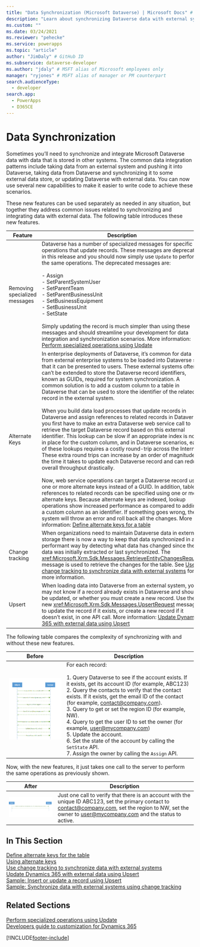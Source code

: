 ```yaml
---
title: "Data Synchronization (Microsoft Dataverse) | Microsoft Docs" # Intent and product brand in a unique string of 43-59 chars including spaces
description: "Learn about synchronizing Dataverse data with external systems." # 115-145 characters including spaces. This abstract displays in the search result.
ms.custom: ""
ms.date: 03/24/2021
ms.reviewer: "pehecke"
ms.service: powerapps
ms.topic: "article"
author: "JimDaly" # GitHub ID
ms.subservice: dataverse-developer
ms.author: "jdaly" # MSFT alias of Microsoft employees only
manager: "ryjones" # MSFT alias of manager or PM counterpart
search.audienceType: 
  - developer
search.app: 
  - PowerApps
  - D365CE
---
```

# Data Synchronization



Sometimes you’ll need to synchronize and integrate Microsoft Dataverse data with data that is stored in other systems. The common data integration patterns include taking data from an external system and pushing it into Dataverse, taking data from Dataverse and synchronizing it to some external data store, or updating Dataverse with external data. You can now use several new capabilities to make it easier to write code to achieve these scenarios.  

 These new features can be used separately as needed in any situation, but together they address common issues related to synchronizing and integrating data with external data. The following table introduces these new features.  


| Feature      |    Description  
|-------------------------------|-------------------------------------------|
| Removing specialized messages |   Dataverse has a number of specialized messages for specific operations that update records. These messages are deprecated in this release and you should now simply use `Update` to perform the same operations. The deprecated messages are:<br /><br /> -   Assign<br />-   SetParentSystemUser<br />-   SetParentTeam<br />-   SetParentBusinessUnit<br />-   SetBusinessEquipment<br />-   SetBusinessUnit<br />-   SetState<br /><br /> Simply updating the record is much simpler than using these messages and should streamline your development for data integration and synchronization scenarios. More information: [Perform specialized operations using Update](/dynamics365/customer-engagement/developer/org-service/perform-specialized-operations-using-update)   |
|        Alternate Keys         | In enterprise deployments of Dataverse, it’s common for data from external enterprise systems to be loaded into Dataverse so that it can be presented to users. These external systems often can’t be extended to store the Dataverse record identifiers, known as GUIDs, required for system synchronization. A common solution is to add a custom column to a table in Dataverse that can be used to store the identifier of the related record in the external system.<br /><br /> When you build data load processes that update records in Dataverse and assign references to related records in Dataverse, you first have to make an extra Dataverse web service call to retrieve the target Dataverse record based on this external identifier. This lookup can be slow if an appropriate index is not in place for the custom column, and in Dataverse scenarios, each of these lookups requires a costly round-trip across the Internet. These extra round trips can increase by an order of magnitude the time it takes to update each Dataverse record and can reduce overall throughput drastically.<br /><br /> Now, web service operations can target a Dataverse record using one or more alternate keys instead of a GUID. In addition, table references to related records can be specified using one or more alternate keys. Because alternate keys are indexed, lookup operations show increased performance as compared to adding a custom column as an identifier. If something goes wrong, the system will throw an error and roll back all the changes. More information: [Define alternate keys for a table](define-alternate-keys-entity.md) |
|        Change tracking        |  When organizations need to maintain Dataverse data in external storage there is now a way to keep that data synchronized in a performant way by detecting what data has changed since the data was initially extracted or last synchronized. The <xref:Microsoft.Xrm.Sdk.Messages.RetrieveEntityChangesRequest> message is used to retrieve the changes for the table. See [Use change tracking to synchronize data with external systems](use-change-tracking-synchronize-data-external-systems.md) for more information. |
| Upsert   | When loading data into Dataverse from an external system, you may not know if a record already exists in Dataverse and should be updated, or whether you must create a new record. Use the new <xref:Microsoft.Xrm.Sdk.Messages.UpsertRequest> message to update the record if it exists, or create a new record if it doesn’t exist, in one API call. More information: [Update Dynamics 365 with external data using Upsert](use-upsert-insert-update-record.md) |

 The following table compares the complexity of synchronizing with and without these new features.  


|   Before    |        Description  |
|----------------------|----------------------------|
| ![Update using specialized messages.](media/before-carina-dynamics-crm-2015.png "Update using specialized messages") | For each record:<br /><br /> 1.  Query Dataverse to see if the account exists. If it exists, get its account ID (for example, ABC123)<br />2.  Query the contacts to verify that the contact exists. If it exists, get the email ID of the contact (for example, contact@company.com).<br />3.  Query to get or set the region ID (for example, NW).<br />4.  Query to get the user ID to set the owner (for example, user@mycompany.com)<br />5.  Update the account.<br />6.  Set the state of the account by calling the `SetState` API.<br />7.  Assign the owner by calling the `Assign` API. |

 Now, with the new features, it just takes one call to the server to perform the same operations as previously shown.  


|After  |     Description   |
|-----------------------|------------------------------|
| ![Update using UpdateRequest.](media/after-carina-dynamics-crm-2015.png "Update using UpdateRequest") | Just one call to verify that there is an account with the unique ID ABC123, set the primary contact to contact@company.com, set the region to NW, set the owner to user@mycompany.com and the status to active. |

## In This Section  
 [Define alternate keys for the table](define-alternate-keys-entity.md)<br />
 [Using alternate keys](use-alternate-key-create-record.md)<br />
 [Use change tracking to synchronize data with external systems](use-change-tracking-synchronize-data-external-systems.md)<br />
 [Update Dynamics 365 with external data using Upsert](use-upsert-insert-update-record.md)<br />
 [Sample: Insert or update a record using Upsert](/dynamics365/customer-engagement/developer/sample-insert-update-record-upsert)<br />
 [Sample: Synchronize data with external systems using change tracking](/dynamics365/customer-engagement/developer/sample-synchronize-data-external-systems-using-change-tracking)<br /> 

## Related Sections  
 [Perform specialized operations using Update](/dynamics365/customer-engagement/developer/org-service/perform-specialized-operations-using-update)<br /> 
 [Developers guide to customization for Dynamics 365](/dynamics365/customer-engagement/developer/customize-dev/customize-applications)<br /> 


[!INCLUDE[footer-include](../../includes/footer-banner.md)]